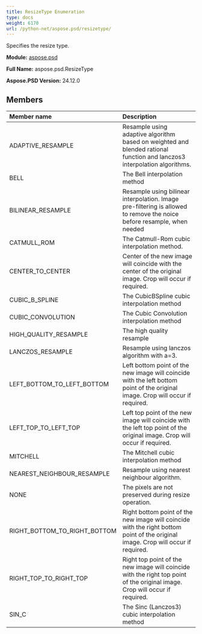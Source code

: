 ```yaml
---
title: ResizeType Enumeration
type: docs
weight: 6170
url: /python-net/aspose.psd/resizetype/
---
```


Specifies the resize type.

**Module:** [aspose.psd](/psd/python-net/aspose.psd/)

**Full Name:** aspose.psd.ResizeType

**Aspose.PSD Version:** 24.12.0

## **Members**
| **Member name** | **Description** |
| :- | :- |
| ADAPTIVE_RESAMPLE | Resample using adaptive algorithm based on weighted and blended rational function and lanczos3 interpolation algorithms. |
| BELL | The Bell interpolation method |
| BILINEAR_RESAMPLE | Resample using bilinear interpolation. Image pre-filtering is allowed to remove the noice before resample, when needed |
| CATMULL_ROM | The Catmull-Rom cubic interpolation method. |
| CENTER_TO_CENTER | Center of the new image will coincide with the center of the original image. Crop will occur if required. |
| CUBIC_B_SPLINE | The CubicBSpline cubic interpolation method |
| CUBIC_CONVOLUTION | The Cubic Convolution interpolation method |
| HIGH_QUALITY_RESAMPLE | The high quality resample |
| LANCZOS_RESAMPLE | Resample using lanczos algorithm with a=3. |
| LEFT_BOTTOM_TO_LEFT_BOTTOM | Left bottom point of the new image will coincide with the left bottom point of the original image. Crop will occur if required. |
| LEFT_TOP_TO_LEFT_TOP | Left top point of the new image will coincide with the left top point of the original image. Crop will occur if required. |
| MITCHELL | The Mitchell cubic interpolation method |
| NEAREST_NEIGHBOUR_RESAMPLE | Resample using nearest neighbour algorithm. |
| NONE | The pixels are not preserved during resize operation. |
| RIGHT_BOTTOM_TO_RIGHT_BOTTOM | Right bottom point of the new image will coincide with the right bottom point of the original image. Crop will occur if required. |
| RIGHT_TOP_TO_RIGHT_TOP | Right top point of the new image will coincide with the right top point of the original image. Crop will occur if required. |
| SIN_C | The Sinc (Lanczos3) cubic interpolation method |
